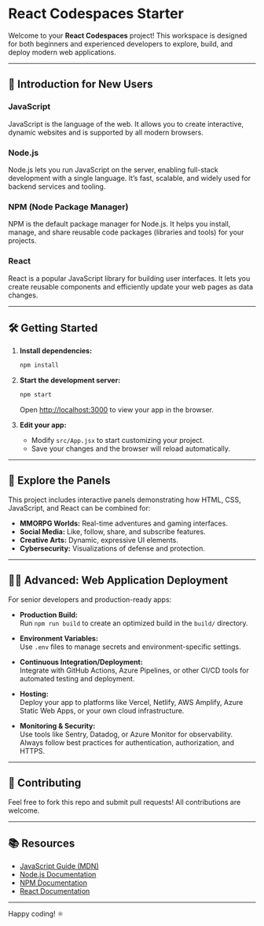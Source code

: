 # React Codespaces Starter

Welcome to your **React Codespaces** project! This workspace is designed for both beginners and experienced developers to explore, build, and deploy modern web applications.

---

## 🚀 Introduction for New Users

### **JavaScript**
JavaScript is the language of the web. It allows you to create interactive, dynamic websites and is supported by all modern browsers.

### **Node.js**
Node.js lets you run JavaScript on the server, enabling full-stack development with a single language. It’s fast, scalable, and widely used for backend services and tooling.

### **NPM (Node Package Manager)**
NPM is the default package manager for Node.js. It helps you install, manage, and share reusable code packages (libraries and tools) for your projects.

### **React**
React is a popular JavaScript library for building user interfaces. It lets you create reusable components and efficiently update your web pages as data changes.

---

## 🛠️ Getting Started

1. **Install dependencies:**
   ```bash
   npm install
   ```

2. **Start the development server:**
   ```bash
   npm start
   ```
   Open [http://localhost:3000](http://localhost:3000) to view your app in the browser.

3. **Edit your app:**
   - Modify `src/App.jsx` to start customizing your project.
   - Save your changes and the browser will reload automatically.

---

## 🎨 Explore the Panels

This project includes interactive panels demonstrating how HTML, CSS, JavaScript, and React can be combined for:
- **MMORPG Worlds:** Real-time adventures and gaming interfaces.
- **Social Media:** Like, follow, share, and subscribe features.
- **Creative Arts:** Dynamic, expressive UI elements.
- **Cybersecurity:** Visualizations of defense and protection.

---

## 👩‍💻 Advanced: Web Application Deployment

For senior developers and production-ready apps:

- **Production Build:**  
  Run `npm run build` to create an optimized build in the `build/` directory.

- **Environment Variables:**  
  Use `.env` files to manage secrets and environment-specific settings.

- **Continuous Integration/Deployment:**  
  Integrate with GitHub Actions, Azure Pipelines, or other CI/CD tools for automated testing and deployment.

- **Hosting:**  
  Deploy your app to platforms like Vercel, Netlify, AWS Amplify, Azure Static Web Apps, or your own cloud infrastructure.

- **Monitoring & Security:**  
  Use tools like Sentry, Datadog, or Azure Monitor for observability. Always follow best practices for authentication, authorization, and HTTPS.

---

## 🤝 Contributing

Feel free to fork this repo and submit pull requests! All contributions are welcome.

---

## 📚 Resources

- [JavaScript Guide (MDN)](https://developer.mozilla.org/en-US/docs/Web/JavaScript/Guide)
- [Node.js Documentation](https://nodejs.org/en/docs/)
- [NPM Documentation](https://docs.npmjs.com/)
- [React Documentation](https://react.dev/)

---

Happy coding! ⚛️
